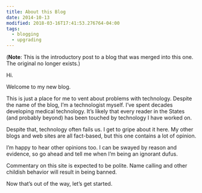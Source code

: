 ```yaml
---
title: About this Blog
date: 2014-10-13
modified: 2018-03-16T17:41:53.276764-04:00
tags:
  - blogging
  - upgrading
---
```


(**Note**: This is the introductory post to a blog that was merged into this one. The original no longer exists.)

Hi.

Welcome to my new blog.

This is just a place for me to vent about problems with technology. Despite the name of the blog, I’m a technologist myself. I’ve spent decades developing medical technology. It’s likely that every reader in the States (and probably beyond) has been touched by technology I have worked on.

Despite that, technology often fails us. I get to gripe about it here. My other blogs and web sites are all fact-based, but this one contains a lot of opinion.

I’m happy to hear other opinions too. I can be swayed by reason and evidence, so go ahead and tell me when I’m being an ignorant dufus.

Commentary on this site is expected to be polite. Name calling and other childish behavior will result in being banned.

Now that’s out of the way, let’s get started.
